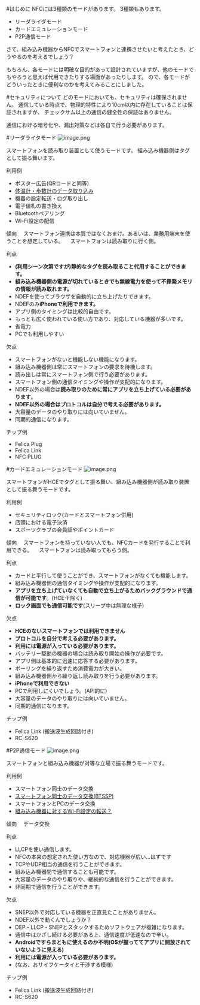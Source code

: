 #はじめに
NFCには3種類のモードがあります。
3種類もあります。

+ リーダライダモード
+ カードエミュレーションモード
+ P2P通信モード

さて、組み込み機器からNFCでスマートフォンと連携させたいと考えたとき、どうやるのを考えるでしょう？

もちろん、各モードには明確な目的があって設計されていますが、他のモードでもやろうと思えば代用できたりする場面があったりします。
ので、各モードがどういったときに便利なのかを考えてみることにしました。

#セキュリティについて
どのモードにおいても、セキュリティは確保されません。
通信している時点で、物理的特性により10cm以内に存在していることは保証されますが、
チェックサム以上の通信の健全性の保証はありません。

通信における暗号化や、漏出対策などは各自で行う必要があります。

#リーダライタモード
![image.png](https://qiita-image-store.s3.amazonaws.com/0/191114/94a15dc5-bab3-0364-fa23-6ff46442a9bb.png)

スマートフォンを読み取り装置として使うモードです。
組み込み機器側はタグとして振る舞います。

利用例

+ ポスター広告(QRコードと同等)
+ [体温計・歩数計のデータ取り込み](http://www.itmedia.co.jp/promobile/articles/0910/08/news070.html)
+ 機器の設定転送・ログ取り出し
+ 電子値札の書き換え
+ Bluetoothペアリング
+ Wi-Fi設定の配信

傾向
　スマートフォン連携は本質ではなくおまけ。あるいは、業務用端末を使うことを想定している。
　スマートフォンは読み取りに行く側。

利点

+ **(利用シーン次第ですが)静的なタグを読み取ること代用することができます。**
+ **組み込み機器側の電源が切れているときでも無線電力を使って不揮発メモリの情報が読み取れます。**
+ NDEFを使ってブラウザを自動的に立ち上げたりできます。
+ NDEFのみ**iPhoneで利用できます。**
+ アプリ側のタイミングは比較的自由です。
+ もっとも広く使われている使い方であり、対応している機器が多いです。
+ 省電力
+ PCでも利用しやすい

欠点

+ スマートフォンがないと機能しない機能になります。
+ 組み込み機器側は常にスマートフォンの要求を待機します。
+ 読み出しは常にスマートフォン側で行う必要があります。
+ スマートフォン側の通信タイミングや操作が支配的になります。
+ NDEF以外の場合は**読み取りのために常にアプリを立ち上げている必要があります**。
+ **NDEF以外の場合はプロトコルは自分で考える必要があります。**
+ 大容量のデータのやり取りには向いていません。
+ 同期的通信になります。

チップ例

+ Felica Plug
+ Felica Link
+ NFC PLUG

#カードエミュレーションモード
![image.png](https://qiita-image-store.s3.amazonaws.com/0/191114/537b07a0-8dbd-9035-ab22-34b550c14a6a.png)

スマートフォンがHCEでタグとして振る舞い、組み込み機器側が読み取り装置として振る舞うモードです。

利用例

+ セキュリティロック(カードとスマートフォン併用)
+ 店頭における電子決済
+ スポーツクラブの会員証やポイントカード

傾向
　スマートフォンを持っていない人でも、NFCカードを発行することで利用できる。
　スマートフォンは読み取ってもらう側。

利点

+ カードと平行して使うことができ、スマートフォンがなくても機能します。
+ 組み込み機器側の通信タイミングや操作が支配的になります。
+ **アプリを立ち上げていなくても自動で立ち上がるためバックグラウンドで通信が可能です**。(HCE-F除く)
+ **ロック画面でも通信可能です**(スリープ中は無理な様子)

欠点

+ **HCEのないスマートフォンでは利用できません**
+ **プロトコルを自分で考える必要があります。**
+ **利用には電源が入っている必要があります。**
+ バッテリー駆動の機器の場合は読み取り開始の操作が必要です。
+ アプリ側は基本的に迅速に応答する必要があります。
+ ポーリングを繰り返すため消費電力が大きい。
+ 組み込み機器側から繰り返し読み取りを行う必要があります。
+ **iPhoneで利用できない**
+ PCで利用しにくいでしょう。(API的に)
+ 大容量のデータのやり取りには向いていません。
+ 同期的通信になります。

チップ例

+ Felica Link (搬送波生成回路付き)
+ RC-S620


#P2P通信モード
![image.png](https://qiita-image-store.s3.amazonaws.com/0/191114/52a38777-ec92-ed21-aae3-c82535b7f59b.png)


スマートフォンと組み込み機器が対等な立場で振る舞うモードです。

利用例

+ スマートフォン同士のデータ交換
+ [スマートフォン同士のデータ交換(BTSSP)](https://news.mynavi.jp/article/20150307-android_why/)
+ スマートフォンとPCのデータ交換
+ [組み込み機器に対するWi-Fi設定の転送？](http://www.sony.jp/ServiceArea/impdf/pdf/44773110M.w-JP/jp/contents/TP0000219611.html)

傾向
　データ交換

利点

+ LLCPを使い通信します。
+ NFCの本来の想定された使い方なので、対応機器が広い...はずです
+ TCPやUDP相当の通信を行うことができます。
+ 組み込み機器間で通信することも可能です。
+ 大容量のデータのやり取りや、継続的な通信を行うことができます。
+ 非同期で通信を行うことができます。

欠点

+ SNEP以外で対応している機器を正直見たことがありません。
+ NDEF以外で動くんでしょうか？
+ DEP・LLCP・SNEPとスタックするためソフトウェアが複雑になります。
+ 通信中はかざし続ける必要がある上、通信速度が低速なので辛い。
+ **Androidですらまともに使えるのか不明(OSが握っててアプリに開放されていないように見える)**
+ **利用には電源が入っている必要があります。**
+ (なお、おサイフケータイと干渉する模様)


チップ例

+ Felica Link (搬送波生成回路付き)
+ RC-S620
